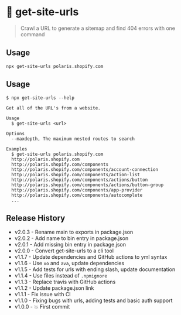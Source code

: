 # 🔗 get-site-urls

> Crawl a URL to generate a sitemap and find 404 errors with one command

## Usage

```shell
npx get-site-urls polaris.shopify.com
```

## Usage

```shell
$ npx get-site-urls --help

Get all of the URL's from a website.

Usage
  $ get-site-urls <url>

Options
  --maxdepth, The maximum nested routes to search

Examples
  $ get-site-urls polaris.shopify.com
  http://polaris.shopify.com
  http://polaris.shopify.com/components
  http://polaris.shopify.com/components/account-connection
  http://polaris.shopify.com/components/action-list
  http://polaris.shopify.com/components/actions/button
  http://polaris.shopify.com/components/actions/button-group
  http://polaris.shopify.com/components/app-provider
  http://polaris.shopify.com/components/autocomplete
  ...
```

## Release History

- v2.0.3 - Rename main to exports in package.json
- v2.0.2 - Add name to bin entry in package.json
- v2.0.1 - Add missing bin entry in package.json
- v2.0.0 - Convert get-site-urls to a cli tool
- v1.1.7 - Update dependencies and GitHub actions to yml syntax
- v1.1.6 - Use `xo` and `ava`, update dependencies
- v1.1.5 - Add tests for urls with ending slash, update documentation
- v1.1.4 - Use files instead of `.npmignore`
- v1.1.3 - Replace travis with GitHub actions
- v1.1.2 - Update package.json link
- v1.1.1 - Fix issue with CI
- v1.1.0 - Fixing bugs with urls, adding tests and basic auth support
- v1.0.0 - 💥 First commit
